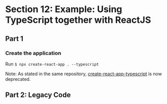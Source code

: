 # Section 12: Example: Using TypeScript together with ReactJS

## Part 1

### Create the application

Run ```$ npx create-react-app . --typescript```

Note: As stated in the same repository, [create-react-app-typescript](https://github.com/wmonk/create-react-app-typescript) is now deprecated.

## Part 2: Legacy Code
